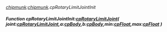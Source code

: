 _[chipmunk](../../modules/chipmunk/chipmunk-module.md):[chipmunk](../../modules/chipmunk/chipmunk-module.md).cpRotaryLimitJointInit_
##### Function cpRotaryLimitJointInit:[cpRotaryLimitJoint](../../modules/chipmunk/chipmunk-cprotarylimitjoint.md)( joint:[cpRotaryLimitJoint](../../modules/chipmunk/chipmunk-cprotarylimitjoint.md),a:[cpBody](../../modules/chipmunk/chipmunk-cpbody.md),b:[cpBody](../../modules/chipmunk/chipmunk-cpbody.md),min:[cpFloat](../../modules/chipmunk/chipmunk-cpfloat.md),max:[cpFloat](../../modules/chipmunk/chipmunk-cpfloat.md) )
